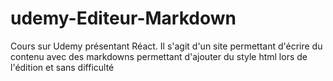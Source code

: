 # udemy-Editeur-Markdown

Cours sur Udemy présentant Réact.
Il s'agit d'un site permettant d'écrire du contenu avec des markdowns permettant d'ajouter du style html lors de l'édition et sans difficulté